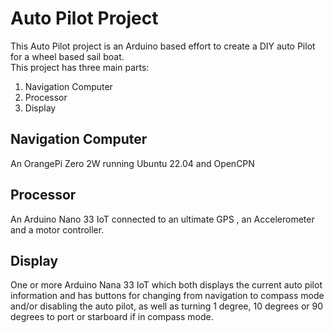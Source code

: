 # Auto Pilot Project
This Auto Pilot project is an Arduino based effort to create a DIY auto Pilot for a wheel based sail boat.   
This project has three main parts:
1. Navigation Computer 
2. Processor
3. Display 
## Navigation Computer 
An OrangePi Zero 2W running Ubuntu 22.04 and OpenCPN

## Processor
An Arduino Nano 33 IoT connected to an ultimate GPS , an Accelerometer and a motor controller.

## Display
One or more Arduino Nana 33 IoT which both displays the current auto pilot information and has buttons for changing from navigation to compass mode and/or disabling the auto pilot, as well as turning 1 degree, 10 degrees or 90 degrees to port or starboard if in compass mode.
